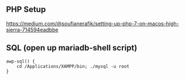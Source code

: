 ## PHP Setup
https://medium.com/@soufianerafik/setting-up-php-7-on-macos-high-sierra-714594eadbbe

## SQL (open up mariadb-shell script)
```
awp-sql() {
    cd /Applications/XAMPP/bin; ./mysql -u root
}
```
